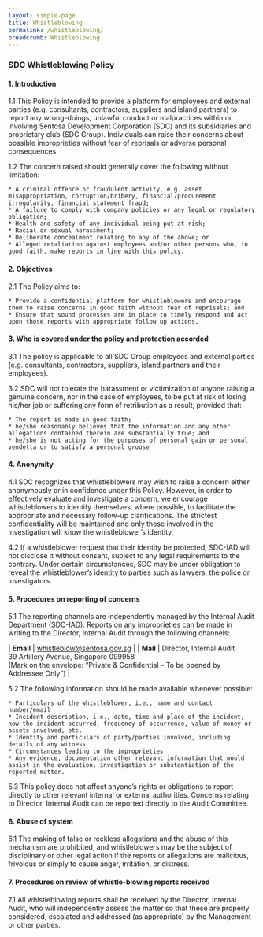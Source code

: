 ```yaml
---
layout: simple-page
title: Whistleblowing
permalink: /whistleblowing/
breadcrumb: Whistleblowing
---
```

### **SDC Whistleblowing Policy**

#### **1. Introduction**
1.1 This Policy is intended to provide a platform for employees and external parties (e.g. consultants, contractors, suppliers and island partners) to report any wrong-doings,       unlawful conduct or malpractices within or involving Sentosa Development Corporation (SDC) and its subsidiaries and proprietary club (SDC Group). Individuals can raise their     concerns about possible improprieties without fear of reprisals or adverse personal consequences.

1.2 The concern raised should generally cover the following without limitation:

    * A criminal offence or fraudulent activity, e.g. asset misappropriation, corruption/bribery, financial/procurement irregularity, financial statement fraud;
    * A failure to comply with company policies or any legal or regulatory obligation;
    * Health and safety of any individual being put at risk;
    * Racial or sexual harassment;
    * Deliberate concealment relating to any of the above; or
    * Alleged retaliation against employees and/or other persons who, in good faith, make reports in line with this policy.

#### **2. Objectives**
2.1 The Policy aims to:

    * Provide a confidential platform for whistleblowers and encourage them to raise concerns in good faith without fear of reprisals; and
    * Ensure that sound processes are in place to timely respond and act upon those reports with appropriate follow up actions.

#### **3. Who is covered under the policy and protection accorded**
3.1 The policy is applicable to all SDC Group employees and external parties (e.g. consultants, contractors, suppliers, island partners and their employees).

3.2 SDC will not tolerate the harassment or victimization of anyone raising a genuine concern, nor in the case of employees, to be put at risk of losing his/her job or suffering     any form of retribution as a result, provided that:

    * The report is made in good faith;
    * he/she reasonably believes that the information and any other allegations contained therein are substantially true; and
    * he/she is not acting for the purposes of personal gain or personal vendetta or to satisfy a personal grouse

#### **4. Anonymity**
4.1 SDC recognizes that whistleblowers may wish to raise a concern either anonymously or in confidence under this Policy. However, in order to effectively evaluate and               investigate a concern, we encourage whistleblowers to identify themselves, where possible, to facilitate the appropriate and necessary follow-up clarifications. The             strictest confidentiality will be maintained and only those involved in the investigation will know the whistleblower’s identity.

4.2 If a whistleblower request that their identity be protected, SDC-IAD will not disclose it without consent, subject to any legal requirements to the contrary. Under certain       circumstances, SDC may be under obligation to reveal the whistleblower’s identity to parties such as lawyers, the police or investigators.

#### **5. Procedures on reporting of concerns**
5.1 The reporting channels are independently managed by the Internal Audit Department (SDC-IAD). Reports on any improprieties can be made in writing to the Director, Internal       Audit through the following channels:

| **Email** | <whistleblow@sentosa.gov.sg> |
| **Mail**  | Director, Internal Audit <br>39 Artillery Avenue, Singapore 099958 <br>(Mark on the envelope: “Private & Confidential – To be opened by Addressee Only”)  |

5.2 The following information should be made available whenever possible:

    * Particulars of the whistleblower, i.e., name and contact number/email
    * Incident description, i.e., date, time and place of the incident, how the incident occurred, frequency of occurrence, value of money or assets involved, etc.
    * Identity and particulars of party/parties involved, including details of any witness
    * Circumstances leading to the improprieties
    * Any evidence, documentation other relevant information that would assist in the evaluation, investigation or substantiation of the reported matter.

5.3 This policy does not affect anyone’s rights or obligations to report directly to other relevant internal or external authorities. Concerns relating to Director, Internal         Audit can be reported directly to the Audit Committee.

#### **6. Abuse of system**
6.1 The making of false or reckless allegations and the abuse of this mechanism are prohibited, and whistleblowers may be the subject of disciplinary or other legal action if       the reports or allegations are malicious, frivolous or simply to cause anger, irritation, or distress.

#### **7. Procedures on review of whistle-blowing reports received**
7.1 All whistleblowing reports shall be received by the Director, Internal Audit, who will independently assess the matter so that these are properly considered, escalated and       addressed (as appropriate) by the Management or other parties.
